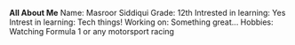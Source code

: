**All About Me**
Name: Masroor Siddiqui
Grade: 12th
Intrested in learning: Yes
Intrest in learning: Tech things!
Working on: Something great...
Hobbies: Watching Formula 1 or any motorsport racing
